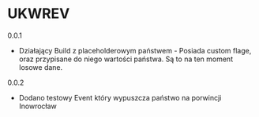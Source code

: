 # UKWREV
0.0.1
 - Działający Build z placeholderowym państwem - Posiada custom flage, oraz przypisane do niego wartości państwa. Są to na ten moment losowe dane.

0.0.2

 - Dodano testowy Event który wypuszcza państwo na porwincji Inowrocław
